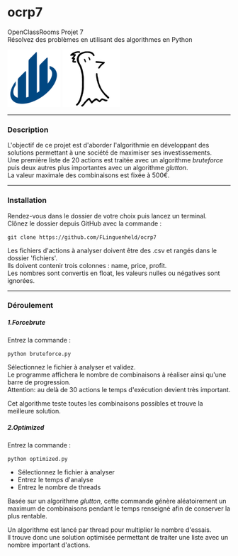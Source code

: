 # ocrp7
OpenClassRooms Projet 7  
Résolvez des problèmes en utilisant des algorithmes en Python  

![Logo AlgoInvestAndTrade](https://raw.githubusercontent.com/FLinguenheld/ocrp7/main/AlgoInvestAndTrade.png "Logo")
![Logo FLinguenheld](https://raw.githubusercontent.com/FLinguenheld/ocrp7/main/forelif.png "Pouet")


****
### Description
L'objectif de ce projet est d'aborder l'algorithmie en développant des solutions permettant à une société 
de maximiser ses investissements.  
Une première liste de 20 actions est traitée avec un algorithme *bruteforce* puis deux autres plus importantes avec 
un algorithme *glutton*.  
La valeur maximale des combinaisons est fixée à 500€.

****
### Installation

Rendez-vous dans le dossier de votre choix puis lancez un terminal.  
Clônez le dossier depuis GitHub avec la commande :

    git clone https://github.com/FLinguenheld/ocrp7

Les fichiers d'actions à analyser doivent être des .csv et rangés dans le dossier 'fichiers'.  
Ils doivent contenir trois colonnes : name, price, profit.  
Les nombres sont convertis en float, les valeurs nulles ou négatives sont ignorées.


****
### Déroulement
##### 1.Forcebrute

Entrez la commande :

    python bruteforce.py

Sélectionnez le fichier à analyser et validez.  
Le programme affichera le nombre de combinaisons à réaliser ainsi qu'une barre de progression.  
Attention: au delà de 30 actions le temps d'exécution devient très important.

Cet algorithme teste toutes les combinaisons possibles et trouve la meilleure solution.

##### 2.Optimized

Entrez la commande :

    python optimized.py

- Sélectionnez le fichier à analyser
- Entrez le temps d'analyse
- Entrez le nombre de threads

Basée sur un algorithme *glutton*, cette commande génère aléatoirement un maximum de combinaisons pendant le
temps renseigné afin de conserver la plus rentable.  

Un algorithme est lancé par thread pour multiplier le nombre d'essais.  
Il trouve donc une solution optimisée permettant de traiter une liste avec un nombre important d'actions.
